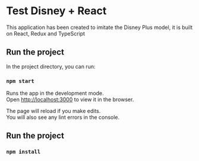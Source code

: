# Test Disney + React

This application has been created to imitate the Disney Plus model, it is built on React, Redux and TypeScript

## Run the project

In the project directory, you can run:

### `npm start`

Runs the app in the development mode.\
Open [http://localhost:3000](http://localhost:3000) to view it in the browser.

The page will reload if you make edits.\
You will also see any lint errors in the console.

## Run the project

### `npm install`